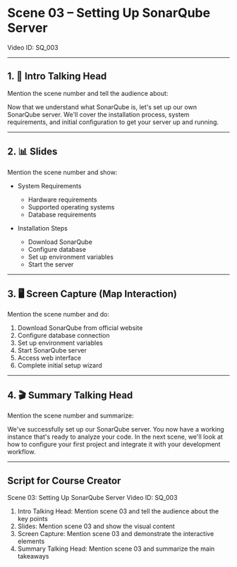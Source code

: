 # Scene 03 – Setting Up SonarQube Server
Video ID: SQ_003

---

## 1. 🎥 Intro Talking Head
Mention the scene number and tell the audience about:

Now that we understand what SonarQube is, let's set up our own SonarQube server. We'll cover the installation process, system requirements, and initial configuration to get your server up and running.

---

## 2. 📊 Slides
Mention the scene number and show:

- System Requirements
  - Hardware requirements
  - Supported operating systems
  - Database requirements

- Installation Steps
  - Download SonarQube
  - Configure database
  - Set up environment variables
  - Start the server

---

## 3. 🖥️ Screen Capture (Map Interaction)
Mention the scene number and do:

1. Download SonarQube from official website
2. Configure database connection
3. Set up environment variables
4. Start SonarQube server
5. Access web interface
6. Complete initial setup wizard

---

## 4. 🎬 Summary Talking Head
Mention the scene number and summarize:

We've successfully set up our SonarQube server. You now have a working instance that's ready to analyze your code. In the next scene, we'll look at how to configure your first project and integrate it with your development workflow.

---

## Script for Course Creator
Scene 03: Setting Up SonarQube Server
Video ID: SQ_003

1. Intro Talking Head: Mention scene 03 and tell the audience about the key points
2. Slides: Mention scene 03 and show the visual content
3. Screen Capture: Mention scene 03 and demonstrate the interactive elements
4. Summary Talking Head: Mention scene 03 and summarize the main takeaways
